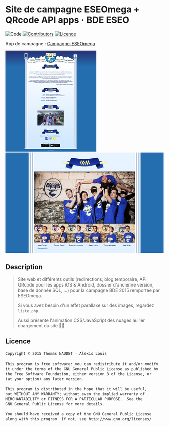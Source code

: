 # Site de campagne ESEOmega + QRcode API apps · BDE ESEO

![Code](https://img.shields.io/badge/code-HTML%20PHP%20CSS%20JavaScript%20SQL-orange.svg)
[![Contributors](https://img.shields.io/badge/contributors-Thomas%20NAUDET%20·%20Alexis%20Louis-blue.svg)](http://twitter.com/tomn94)
[![Licence](https://img.shields.io/badge/licence-GNU%20GPLv3-lightgrey.svg)](http://www.gnu.org/licenses/)

App de campagne : [Campagne-ESEOmega](https://github.com/Tomn94/Campagne-ESEOmega)

<img src="/Homepage.png?raw=true" height="320" /> <img src="/Team.png?raw=true" height="320" />


## Description

> Site web et différents outils (redirections, blog temporaire, API QRcode pour les apps iOS & Android, dossier d'ancienne version, base de donnée SQL, …) pour la campagne BDE 2015 remportée par ESEOmega.<br>
>
> Si vous avez besoin d'un effet parallaxe sur des images, regardez `liste.php`.
>
> Aussi présente l'animation CSS/JavaScript des nuages au 1er chargement du site 👌🏼

## Licence

    Copyright © 2015 Thomas NAUDET · Alexis Louis

    This program is free software: you can redistribute it and/or modify
    it under the terms of the GNU General Public License as published by
    the Free Software Foundation, either version 3 of the License, or
    (at your option) any later version.

    This program is distributed in the hope that it will be useful,
    but WITHOUT ANY WARRANTY; without even the implied warranty of
    MERCHANTABILITY or FITNESS FOR A PARTICULAR PURPOSE.  See the
    GNU General Public License for more details.

    You should have received a copy of the GNU General Public License
    along with this program. If not, see http://www.gnu.org/licenses/
    
